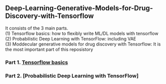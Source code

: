 ## Deep-Learning-Generative-Models-for-Drug-Discovery-with-Tensorflow  
It consists of the 3 main parts.  
(1) Tensorflow basics: how to flexibly write ML/DL models with tensorflow  
(2) Probabilistic Deep Learning with TensorFlow: including VAE  
(3) Moddecular generative models for drug discovery with Tensorflow: It is the most important part of this reposistory

### Part 1. [Tensorflow basics](https://github.com/tuantla80/Deep-Learning-Generative-Models-for-Drug-Discovery-with-Tensorflow/tree/main/Tensorflow%20Basics)  
### Part 2. [Probabilistic Deep Learning with TensorFlow]  

